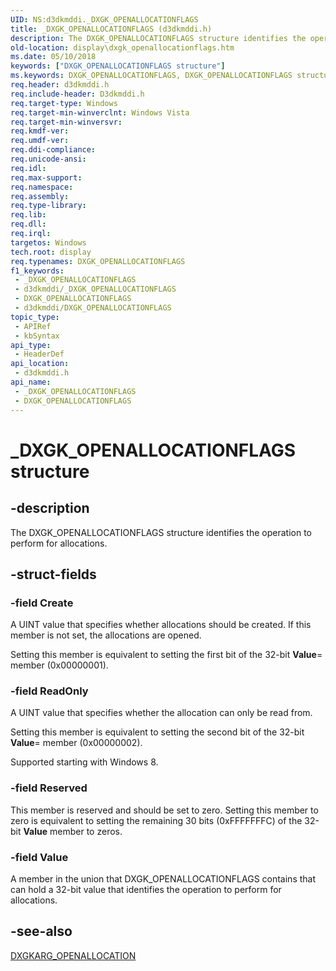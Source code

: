```yaml
---
UID: NS:d3dkmddi._DXGK_OPENALLOCATIONFLAGS
title: _DXGK_OPENALLOCATIONFLAGS (d3dkmddi.h)
description: The DXGK_OPENALLOCATIONFLAGS structure identifies the operation to perform for allocations.
old-location: display\dxgk_openallocationflags.htm
ms.date: 05/10/2018
keywords: ["DXGK_OPENALLOCATIONFLAGS structure"]
ms.keywords: DXGK_OPENALLOCATIONFLAGS, DXGK_OPENALLOCATIONFLAGS structure [Display Devices], DmStructs_3b5228f0-93fa-434a-b2ca-9007c372d9ed.xml, _DXGK_OPENALLOCATIONFLAGS, d3dkmddi/DXGK_OPENALLOCATIONFLAGS, display.dxgk_openallocationflags
req.header: d3dkmddi.h
req.include-header: D3dkmddi.h
req.target-type: Windows
req.target-min-winverclnt: Windows Vista
req.target-min-winversvr: 
req.kmdf-ver: 
req.umdf-ver: 
req.ddi-compliance: 
req.unicode-ansi: 
req.idl: 
req.max-support: 
req.namespace: 
req.assembly: 
req.type-library: 
req.lib: 
req.dll: 
req.irql: 
targetos: Windows
tech.root: display
req.typenames: DXGK_OPENALLOCATIONFLAGS
f1_keywords:
 - _DXGK_OPENALLOCATIONFLAGS
 - d3dkmddi/_DXGK_OPENALLOCATIONFLAGS
 - DXGK_OPENALLOCATIONFLAGS
 - d3dkmddi/DXGK_OPENALLOCATIONFLAGS
topic_type:
 - APIRef
 - kbSyntax
api_type:
 - HeaderDef
api_location:
 - d3dkmddi.h
api_name:
 - _DXGK_OPENALLOCATIONFLAGS
 - DXGK_OPENALLOCATIONFLAGS
---
```


# _DXGK_OPENALLOCATIONFLAGS structure


## -description

The DXGK_OPENALLOCATIONFLAGS structure identifies the operation to perform for allocations.

## -struct-fields

### -field Create

A UINT value that specifies whether allocations should be created. If this member is not set, the allocations are opened. 

Setting this member is equivalent to setting the first bit of the 32-bit <b>Value</b>= member (0x00000001).

### -field ReadOnly

A UINT value that specifies whether the allocation can only be read from. 

Setting this member is equivalent to setting the second bit of the 32-bit <b>Value</b>= member (0x00000002).

Supported starting with Windows 8.

### -field Reserved

This member is reserved and should be set to zero. Setting this member to zero is equivalent to setting the remaining 30 bits (0xFFFFFFFC) of the 32-bit <b>Value</b> member to zeros.

### -field Value

A member in the union that DXGK_OPENALLOCATIONFLAGS contains that can hold a 32-bit value that identifies the operation to perform for allocations.

## -see-also

<a href="/windows-hardware/drivers/ddi/d3dkmddi/ns-d3dkmddi-_dxgkarg_openallocation">DXGKARG_OPENALLOCATION</a>

